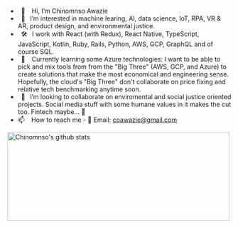 - &ensp;👋 &ensp; Hi, I’m Chinomnso Awazie
- &ensp;👀 &ensp;I’m interested in machine learing, AI, data science, IoT, RPA, VR & AR, product design, and environmental justice.
- &ensp;🛠 &ensp;I work with React (with Redux), React Native, TypeScript, JavaScript, Kotlin, Ruby, Rails, Python, AWS, GCP, GraphQL and of course SQL.
- &ensp;🌱 &ensp; Currently learning some Azure technologies: I want to be able to pick and mix tools from from the "Big Three" (AWS, GCP, and Azure) to create solutions that make the most economical and engineering sense. Hopefully, the cloud's "Big Three" don't collaborate on price fixing and relative tech benchmarking anytime soon.
- &ensp;💞️ &ensp;I’m looking to collaborate on enviromental and social justice oriented projects. Social media stuff with some humane values in it makes the cut too. Fintech maybe... 🤔 
- 📫 &ensp; How to reach me - 📨 Email: coawazie@gmail.com

<!---
chinomnsoawazie/chinomnsoawazie is a ✨ special ✨ repository because its `README.md` (this file) appears on your GitHub profile.
You can click the Preview link to take a look at your changes.
---><img src="https://github-readme-stats.vercel.app/api?username=chinomnsoawazie&count_private=true&show_icons=true)%1D(https://github.com/chinomnsoawazie/github-readme-stats" width="500" height="200": alt="Chinomnso's github stats" />
    
    
    
  

